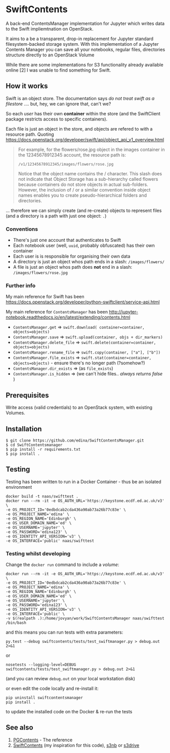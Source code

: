 # SwiftContents

A back-end ContentsManager implementation for Jupyter which writes data to the Swift impliemtnation on OpenStack.

It aims to a be a transparent, drop-in replacement for Jupyter standard filesystem-backed storage system.
With this implementation of a Jupyter Contents Manager you can save all your notebooks, regular files, directories
structure directly to an OpenStack Volume

While there are some implementations for S3 functionality already available online [2] I was unable to find something for Swift.

## How it works

Swift is an object store. The documentation says _do not treat swift as a filestore_ .... but, hey, we can ignore that, can't we?

So each _user_ has their own **container** within the store (and the SwiftClient package restricts access to specific containers).

Each file is just an object in the store, and objects are refered to with a resource path. Quoting https://docs.openstack.org/developer/swift/api/object_api_v1_overview.html

>For example, for the flowers/rose.jpg object in the images container in the 12345678912345 account, the resource path is:
>
> `/v1/12345678912345/images/flowers/rose.jpg`
>
>Notice that the object name contains the / character. This slash does not indicate that Object Storage has a sub-hierarchy called flowers because containers do not store objects in actual sub-folders. However, the inclusion of / or a similar convention inside object names enables you to create pseudo-hierarchical folders and directories.

... therefore we can simply create (and re-create) objects to represent files (and a directory is a path with just one object: `.`)

### Conventions

* There's just one account that authenticates to Swift
* Each notebook user (well, `uuid`, probably obfuscated) has their own container
* Each user is is responsible for organising their own data
* A directory is just an object whos path ends in a slash: `/images/flowers/`
* A file is just an object whos path does **not** end in a slash: `/images/flowers/rose.jpg`

### Further info

My main reference for Swift has been https://docs.openstack.org/developer/python-swiftclient/service-api.html

My main reference for `ContentsManager` has been http://jupyter-notebook.readthedocs.io/en/latest/extending/contents.html

* `ContentsManager.get` => `swift.download( container=container, objects=objects)`
* `ContentsManager.save` => `swift.upload(container, objs + dir_markers)`
* `ContentsManager.delete_file` => `swift.delete(container=container, objects=objects)`
* `ContentsManager.rename_file` => `swift.copy(container, ["a"], ["b"])`
* `ContentsManager.file_exists` => `swift.stat(container=container, objects=objects)` - ensure there's no longer path (?somehow?)
* `ContentsManager.dir_exists` => (as `file_exists`)
* `ContentsManager.is_hidden` => (we can't hide files.. _always returns false_ )

## Prerequisites

Write access (valid credentials) to an OpenStack system, with existing Volumes.

## Installation

```
$ git clone https://github.com/edina/SwiftContentsManager.git
$ cd SwiftContentsmanager
$ pip install -r requirements.txt
$ pip install .
```

## Testing
Testing has been written to run in a Docker Container - thus be an isolated environment

```
docker build -t naas/swifttest .
docker run --rm -it -e OS_AUTH_URL='https://keystone.ecdf.ed.ac.uk/v3' \
-e OS_PROJECT_ID='0edbdcab2cda436a90ab73a26b77c83e' \
-e OS_PROJECT_NAME='edina' \
-e OS_REGION_NAME='Edinburgh' \
-e OS_USER_DOMAIN_NAME='ed' \
-e OS_USERNAME='jupyter' \
-e OS_PASSWORD='edina123' \
-e OS_IDENTITY_API_VERSION='v3' \
-e OS_INTERFACE='public' naas/swifttest
```
### Testing whilst developing

Change the `docker run` command to include a _volume_:

```
docker run --rm -it -e OS_AUTH_URL='https://keystone.ecdf.ed.ac.uk/v3' \
-e OS_PROJECT_ID='0edbdcab2cda436a90ab73a26b77c83e' \
-e OS_PROJECT_NAME='edina' \
-e OS_REGION_NAME='Edinburgh' \
-e OS_USER_DOMAIN_NAME='ed' \
-e OS_USERNAME='jupyter' \
-e OS_PASSWORD='edina123' \
-e OS_IDENTITY_API_VERSION='v3' \
-e OS_INTERFACE='public' \
-v $(realpath .):/home/jovyan/work/SwiftContentsManager naas/swifttest /bin/bash
```

and this means you can run tests with extra parameters:

```
py.test --debug swiftcontents/tests/test_swiftmanager.py > debug.out 2>&1
```
or
```
nosetests --logging-level=DEBUG swiftcontents/tests/test_swiftmanager.py > debug.out 2>&1
```
(and you can review `debug.out` on your local workstation disk)

or even edit the code locally and re-install it:

```
pip uninstall swiftcontentsmanager
pip install .
```

to update the installed code on the Docker & re-run the tests

## See also

1. [PGContents](https://github.com/quantopian/pgcontents) - The reference
2. [SwiftContents](https://github.com/danielfrg/SwiftContents) (my inspiration for this code), [s3nb](https://github.com/monetate/s3nb) or [s3drive](https://github.com/stitchfix/s3drive)
